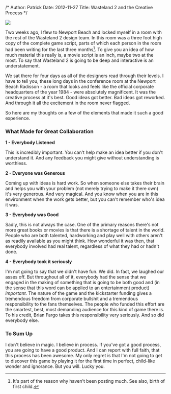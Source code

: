 /*
Author: Patrick
Date: 2012-11-27
Title: Wasteland 2 and the Creative Process
*/

[![](http://www.patrickemclean.com/wp-content/uploads/2012/11/Snapshot-112712-1102-AM.jpeg)](http://www.patrickemclean.com/wp-content/uploads/2012/11/Snapshot-112712-1102-AM.jpeg)



Two weeks ago, I flew to Newport Beach and locked myself in a room with the rest of the Wasteland 2 design team. In this room was a three foot high copy of the complete game script, parts of which each person in the room had been writing for the last three months[^1]. To give you an idea of how much material this really is, a movie script is an inch, maybe two at the most. To say that Wasteland 2 is going to be deep and interactive is an understatement. 



We sat there for four days as all of the designers read through their levels. I have to tell you, these long days in the conference room at the Newport Beach Radisson - a room that looks and feels like the official corporate headquarters of the year 1984 - were absolutely magnificent. It was the creative process at it's best. Good ideas got better. Bad ideas got reworked. And through it all the excitement in the room never flagged. 





So here are my thoughts on a few of the elements that made it such a good experience. 





### What Made for Great Collaboration



  




**1 - Everybody Listened**





This is incredibly important. You can't help make an idea better if you don't understand it. And any feedback you might give without understanding is worthless.





**2 - Everyone was Generous**





Coming up with ideas is hard work. So when someone else takes their brain and helps you with your problem (not merely trying to make it there own) it's very generous. And very magical. And you know when you are in this environment when the work gets better, but you can't remember who's idea it was. 





**3 - Everybody was Good**





Sadly, this is not always the case. One of the primary reasons there's not more great books or movies is that there is a shortage of talent in the world. People who are both talented, hardworking and play well with others aren't as readily available as you might think. How wonderful it was then, that everybody involved had real talent, regardless of what they had or hadn't done. 





**4 - Everybody took it seriously**





I'm not going to say that we didn't have fun. We did. In fact, we laughed our asses off. But throughout all of it, everybody had the sense that we engaged in the making of something that is going to be both good and (in the sense that this word can be applied to an entertainment product) _important_. The nature of the game and the kickstarter funding gives a tremendous freedom from corporate bullshit and a tremendous responsibility to the fans themselves. The people who funded this effort are the smartest, best, most demanding audience for this kind of game there is. To his credit, Brian Fargo takes this responsibility very seriously. And so did everybody else. 





### To Sum Up



  



I don't believe in magic. I believe in process. If you've got a good process, you are going to have a good product. And I can report with full faith, that this process has been awesome. My only regret is that I'm not going to get to discover this game by playing it for the first time in perfect, child-like wonder and ignorance. But you will. Lucky you. 






[^1]:It's part of the reason why haven't been posting much. See also, birth of first child. 











